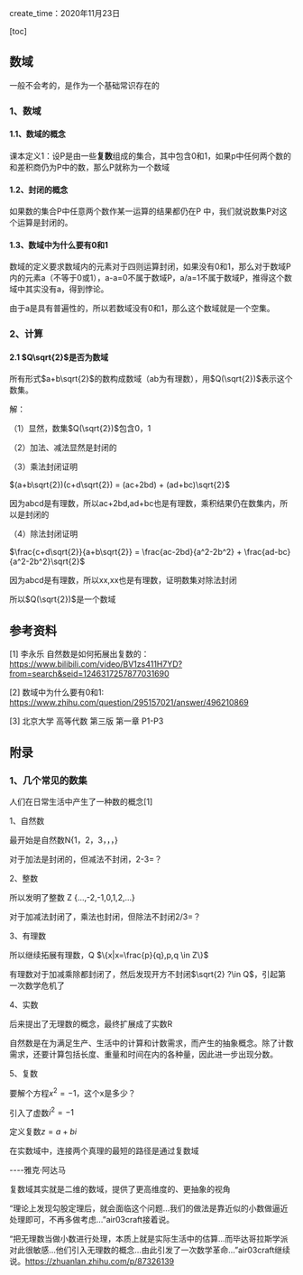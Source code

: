 create_time：2020年11月23日

[toc]

## 数域

一般不会考的，是作为一个基础常识存在的

### 1、数域

#### 1.1、数域的概念

课本定义1：设P是由一些**复数**组成的集合，其中包含0和1，如果p中任何两个数的和差积商仍为P中的数，那么P就称为一个数域

#### 1.2、封闭的概念

如果数的集合P中任意两个数作某一运算的结果都仍在P 中，我们就说数集P对这个运算是封闭的。

#### 1.3、数域中为什么要有0和1

数域的定义要求数域内的元素对于四则运算封闭，如果没有0和1，那么对于数域P内的元素a（不等于0或1），a-a=0不属于数域P，a/a=1不属于数域P，推得这个数域中其实没有a，得到悖论。

由于a是具有普遍性的，所以若数域没有0和1，那么这个数域就是一个空集。



### 2、计算

#### 2.1 $Q\sqrt{2}$是否为数域

所有形式$a+b\sqrt{2}$的数构成数域（ab为有理数），用$Q(\sqrt{2})$表示这个数集。

解：

（1）显然，数集$Q(\sqrt{2})$包含0，1

（2）加法、减法显然是封闭的

（3）乘法封闭证明

$(a+b\sqrt{2})(c+d\sqrt{2}) = (ac+2bd) + (ad+bc)\sqrt{2}$

因为abcd是有理数，所以ac+2bd,ad+bc也是有理数，乘积结果仍在数集内，所以是封闭的

（4）除法封闭证明

$\frac{c+d\sqrt{2}}{a+b\sqrt{2}} = \frac{ac-2bd}{a^2-2b^2} + \frac{ad-bc}{a^2-2b^2}\sqrt{2}$

因为abcd是有理数，所以xx,xx也是有理数，证明数集对除法封闭

所以$Q(\sqrt{2})$是一个数域



## 参考资料

[1] 李永乐 自然数是如何拓展出复数的： https://www.bilibili.com/video/BV1zs411H7YD?from=search&seid=1246317257877031690

[2] 数域中为什么要有0和1: https://www.zhihu.com/question/295157021/answer/496210869

[3] 北京大学 高等代数 第三版 第一章 P1-P3



## 附录

### 1、几个常见的数集

人们在日常生活中产生了一种数的概念[1]

1、自然数

最开始是自然数N{1，2，3，，，}

对于加法是封闭的，但减法不封闭，2-3=？

2、整数

所以发明了整数 Z {...,-2,-1,0,1,2,...}

对于加减法封闭了，乘法也封闭，但除法不封闭2/3=？

3、有理数

所以继续拓展有理数，Q $\{x|x=\frac{p}{q},p,q \in Z\}$

有理数对于加减乘除都封闭了，然后发现开方不封闭$\sqrt{2} ?\in Q$，引起第一次数学危机了

4、实数

后来提出了无理数的概念，最终扩展成了实数R

自然数是在为满足生产、生活中的计算和计数需求，而产生的抽象概念。除了计数需求，还要计算包括长度、重量和时间在内的各种量，因此进一步出现分数。

5、复数

要解个方程$x^2 = -1$，这个x是多少？

引入了虚数$i^2 = -1$

定义复数$z = a+bi$





在实数域中，连接两个真理的最短的路径是通过复数域

----雅克·阿达马

复数域其实就是二维的数域，提供了更高维度的、更抽象的视角



“理论上发现勾股定理后，就会面临这个问题…我们的做法是靠近似的小数做逼近处理即可，不再多做考虑…”air03craft接着说。

“把无理数当做小数进行处理，本质上就是实际生活中的估算…而毕达哥拉斯学派对此很敏感…他们引入无理数的概念…由此引发了一次数学革命…”air03craft继续说。https://zhuanlan.zhihu.com/p/87326139